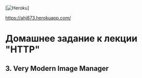 [![Heroku](https://heroku-badge.herokuapp.com/?app=heroku-badge)]

https://ahj873.herokuapp.com/

# Домашнее задание к лекции "HTTP"
## 3. Very Modern Image Manager